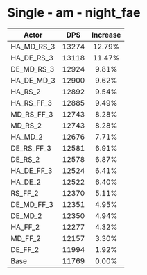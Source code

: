 # Single - am - night_fae
| Actor | DPS | Increase |
|---|:---:|:---:|
|HA_MD_RS_3|13274|12.79%|
|HA_DE_RS_3|13118|11.47%|
|DE_MD_RS_3|12924|9.81%|
|HA_DE_MD_3|12900|9.62%|
|HA_RS_2|12892|9.54%|
|HA_RS_FF_3|12885|9.49%|
|MD_RS_FF_3|12743|8.28%|
|MD_RS_2|12743|8.28%|
|HA_MD_2|12676|7.71%|
|DE_RS_FF_3|12581|6.91%|
|DE_RS_2|12578|6.87%|
|HA_DE_FF_3|12524|6.41%|
|HA_DE_2|12522|6.40%|
|RS_FF_2|12370|5.11%|
|DE_MD_FF_3|12351|4.95%|
|DE_MD_2|12350|4.94%|
|HA_FF_2|12277|4.32%|
|MD_FF_2|12157|3.30%|
|DE_FF_2|11994|1.92%|
|Base|11769|0.00%|
